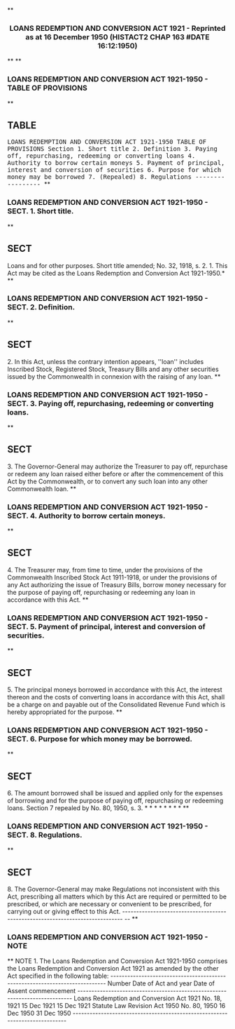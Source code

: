 **<b>

### <center><name>LOANS REDEMPTION AND CONVERSION ACT 1921 - Reprinted as at 16 December 1950 (HISTACT2 CHAP 163 #DATE 16:12:1950) </name></center>
</b>** 
**<b>

### <name>LOANS REDEMPTION AND CONVERSION ACT 1921-1950 - TABLE OF PROVISIONS </name>
</b>** 

## TABLE
<tables> <tt><lf>                LOANS  REDEMPTION  AND  CONVERSION  ACT  1921-1950<lf> <lf>                              TABLE  OF  PROVISIONS<lf> Section<lf>   1\.        Short title<lf>   2\.        Definition<lf>   3\.        Paying off, repurchasing, redeeming or converting loans<lf>   4\.        Authority to borrow certain moneys<lf>   5\.        Payment of principal, interest and conversion of securities<lf>   6\.        Purpose for which money may be borrowed<lf>   7\.        (Repealed)<lf>   8\.        Regulations<lf> <lf>                                -----------------<lf> </lf></lf></lf></lf></lf></lf></lf></lf></lf></lf></lf></lf></lf></lf></lf></tt></tables>
**<b>

### <name>LOANS REDEMPTION AND CONVERSION ACT 1921-1950 - SECT. 1\. Short title. </name>
</b>** 

## SECT
<sect> Loans and for other purposes.<lf> Short title amended; No. 32, 1918, s. 2.<lf>   1\. This Act may be cited as the Loans Redemption and Conversion Act 1921-1950.*<lf> </lf></lf></lf></sect>
**<b>

### <name>LOANS REDEMPTION AND CONVERSION ACT 1921-1950 - SECT. 2\. Definition. </name>
</b>** 

## SECT
<sect>   2\. In this Act, unless the contrary intention appears, ''loan'' includes Inscribed Stock, Registered Stock, Treasury Bills and any other securities issued by the Commonwealth in connexion with the raising of any loan.<lf> </lf></sect>
**<b>

### <name>LOANS REDEMPTION AND CONVERSION ACT 1921-1950 - SECT. 3\. Paying off, repurchasing, redeeming or converting loans. </name>
</b>** 

## SECT
<sect>   3\. The Governor-General may authorize the Treasurer to pay off, repurchase or redeem any loan raised either before or after the commencement of this Act by the Commonwealth, or to convert any such loan into any other Commonwealth loan. <lf> </lf></sect>
**<b>

### <name>LOANS REDEMPTION AND CONVERSION ACT 1921-1950 - SECT. 4\. Authority to borrow certain moneys. </name>
</b>** 

## SECT
<sect>   4\. The Treasurer may, from time to time, under the provisions of the Commonwealth Inscribed Stock Act 1911-1918, or under the provisions of any Act authorizing the issue of Treasury Bills, borrow money necessary for the purpose of paying off, repurchasing or redeeming any loan in accordance with this Act.<lf> </lf></sect>
**<b>

### <name>LOANS REDEMPTION AND CONVERSION ACT 1921-1950 - SECT. 5\. Payment of principal, interest and conversion of securities. </name>
</b>** 

## SECT
<sect>   5\. The principal moneys borrowed in accordance with this Act, the interest thereon and the costs of converting loans in accordance with this Act, shall be a charge on and payable out of the Consolidated Revenue Fund which is hereby appropriated for the purpose.<lf> </lf></sect>
**<b>

### <name>LOANS REDEMPTION AND CONVERSION ACT 1921-1950 - SECT. 6\. Purpose for which money may be borrowed. </name>
</b>** 

## SECT
<sect>   6\. The amount borrowed shall be issued and applied only for the expenses of borrowing and for the purpose of paying off, repurchasing or redeeming loans.<lf> Section 7 repealed by No. 80, 1950, s. 3.<lf>                          *   *   *   *   *   *   *   *<lf> </lf></lf></lf></sect>
**<b>

### <name>LOANS REDEMPTION AND CONVERSION ACT 1921-1950 - SECT. 8\. Regulations. </name>
</b>** 

## SECT
<sect>   8\. The Governor-General may make Regulations not inconsistent with this Act, prescribing all matters which by this Act are required or permitted to be prescribed, or which are necessary or convenient to be prescribed, for carrying out or giving effect to this Act.<lf> ------------------------------------------------------------------------------ -- <lf> </lf></lf></sect>
**<b>

### <name>LOANS REDEMPTION AND CONVERSION ACT 1921-1950 - NOTE </name>
</b>** <lf>                                       NOTE<lf> 1\.  The Loans Redemption and Conversion Act 1921-1950 comprises the Loans Redemption and Conversion Act 1921 as amended by the other Act specified in the following table:<lf> ---------------------------------------------------------------------------- <lf> <lf>                                 Number                       Date of<lf>     Act                         and year        Date of<lf>                                                 Assent       commencement<lf> ---------------------------------------------------------------------------- <lf> <lf>     Loans Redemption and<lf>     Conversion Act 1921         No. 18, 1921    15 Dec 1921  15 Dec 1921<lf>     Statute Law Revision Act<lf>     1950                        No. 80, 1950    16 Dec 1950  31 Dec 1950<lf> ---------------------------------------------------------------------------- </lf></lf></lf></lf></lf></lf></lf></lf></lf></lf></lf></lf></lf></lf>
